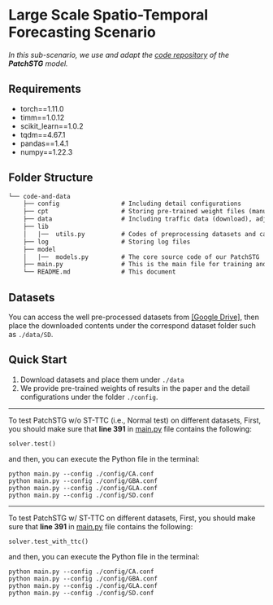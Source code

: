# Large Scale Spatio-Temporal Forecasting Scenario

_In this sub-scenario, we use and adapt the [code repository](https://github.com/lmissher/patchstg) of the **PatchSTG** model._


## Requirements
- torch==1.11.0
- timm==1.0.12
- scikit_learn==1.0.2
- tqdm==4.67.1
- pandas==1.4.1
- numpy==1.22.3

## Folder Structure

```tex
└── code-and-data
    ├── config                 # Including detail configurations
    ├── cpt                    # Storing pre-trained weight files (manually create the folder and download files)
    ├── data                   # Including traffic data (download), adj files (generated), and the meta data
    ├── lib
    │   |──  utils.py          # Codes of preprocessing datasets and calculating metrics
    ├── log                    # Storing log files
    ├── model
    │   |──  models.py         # The core source code of our PatchSTG
    ├── main.py                # This is the main file for training and testing
    └── README.md              # This document
```

## Datasets
You can access the well pre-processed datasets from [[Google Drive]](https://drive.google.com/drive/folders/1BDH1C66BCKBe7ge8G-rBaj1j3p0iR0TC?usp=sharing), then place the downloaded contents under the correspond dataset folder such as `./data/SD`.

## Quick Start
1. Download datasets and place them under `./data`
2. We provide pre-trained weights of results in the paper and the detail configurations under the folder `./config`. 

---

To test PatchSTG w/o ST-TTC (i.e., Normal test) on different datasets, 
First, you should make sure that **line 391** in [main.py](/home/weichen/stg_project/ST-TTC/large_scale_scenario/main.py) file contains the following:
```
solver.test()
```
and then, you can execute the Python file in the terminal:
```
python main.py --config ./config/CA.conf
python main.py --config ./config/GBA.conf
python main.py --config ./config/GLA.conf
python main.py --config ./config/SD.conf
```

---

To test PatchSTG w/ ST-TTC on different datasets,
First, you should make sure that **line 391** in [main.py](/home/weichen/stg_project/ST-TTC/large_scale_scenario/main.py) file contains the following:
```
solver.test_with_ttc()
```
and then, you can execute the Python file in the terminal:
```
python main.py --config ./config/CA.conf
python main.py --config ./config/GBA.conf
python main.py --config ./config/GLA.conf
python main.py --config ./config/SD.conf
```

